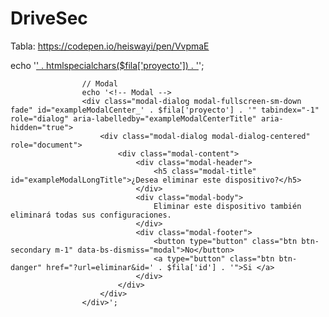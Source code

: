 # DriveSec
Tabla: https://codepen.io/heiswayi/pen/VvpmaE

echo '<td><a href="#" data-toggle="modal-dialog" data-target="#exampleModalCenter_' . $fila['proyecto'] . '">' . htmlspecialchars($fila['proyecto']) . '</a></td>';

                    // Modal
                    echo '<!-- Modal -->
                    <div class="modal-dialog modal-fullscreen-sm-down fade" id="exampleModalCenter_' . $fila['proyecto'] . '" tabindex="-1" role="dialog" aria-labelledby="exampleModalCenterTitle" aria-hidden="true">
                        <div class="modal-dialog modal-dialog-centered" role="document">
                            <div class="modal-content">
                                <div class="modal-header">
                                    <h5 class="modal-title" id="exampleModalLongTitle">¿Desea eliminar este dispositivo?</h5>
                                </div>
                                <div class="modal-body">
                                    Eliminar este dispositivo también eliminará todas sus configuraciones.
                                </div>
                                <div class="modal-footer">
                                    <button type="button" class="btn btn-secondary m-1" data-bs-dismiss="modal">No</button>
                                    <a type="button" class="btn btn-danger" href="?url=eliminar&id=' . $fila['id'] . '">Si </a>
                                </div>
                            </div>
                        </div>
                    </div>';